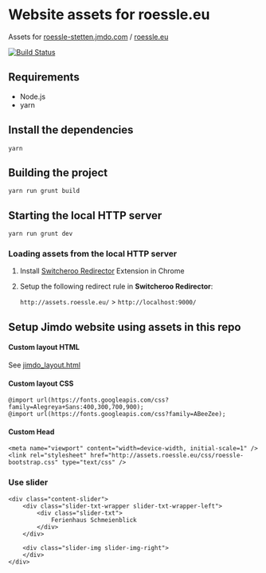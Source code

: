 # Website assets for roessle.eu

Assets for [roessle-stetten.jmdo.com](http://roessle-stetten.jmdo.com) / [roessle.eu](http://roessle.eu)

[![Build Status](https://circleci.com/gh/roessle/website-assets.svg?style=shield)](https://circleci.com/gh/roessle/website-assets)

## Requirements

* Node.js
* yarn

## Install the dependencies

```shell
yarn
```

## Building the project

```shell
yarn run grunt build
```

## Starting the local HTTP server

```shell
yarn run grunt dev
```

### Loading assets from the local HTTP server

1. Install [Switcheroo Redirector](https://github.com/ranjez/Switcheroo) Extension in Chrome
2. Setup the following redirect rule in **Switcheroo Redirector**:

    `http://assets.roessle.eu/` > `http://localhost:9000/`

## Setup Jimdo website using assets in this repo

#### Custom layout HTML

See [jimdo_layout.html](jimdo-layout.html)

#### Custom layout CSS

```
@import url(https://fonts.googleapis.com/css?family=Alegreya+Sans:400,300,700,900);
@import url(https://fonts.googleapis.com/css?family=ABeeZee);
```

#### Custom Head

```
<meta name="viewport" content="width=device-width, initial-scale=1" />
<link rel="stylesheet" href="http://assets.roessle.eu/css/roessle-bootstrap.css" type="text/css" />
```

### Use slider

```
<div class="content-slider">
    <div class="slider-txt-wrapper slider-txt-wrapper-left">
        <div class="slider-txt">
            Ferienhaus Schmeienblick
        </div>
    </div>

    <div class="slider-img slider-img-right">
    </div>
</div>
```
